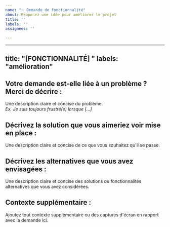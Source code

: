 ```yaml
---
name: "✨ Demande de fonctionnalité"
about: Proposez une idée pour améliorer le projet
title: ''
labels: ''
assignees: ''

---
```


---
title: "[FONCTIONNALITÉ] "
labels: "amélioration"
---

## **Votre demande est-elle liée à un problème ? Merci de décrire :**
Une description claire et concise du problème.  
*Ex. Je suis toujours frustré(e) lorsque [...]*

## **Décrivez la solution que vous aimeriez voir mise en place :**
Une description claire et concise de ce que vous souhaitez qu'il se passe.

## **Décrivez les alternatives que vous avez envisagées :**
Une description claire et concise des solutions ou fonctionnalités alternatives que vous avez considérées.

## **Contexte supplémentaire :**
Ajoutez tout contexte supplémentaire ou des captures d'écran en rapport avec la demande ici.
